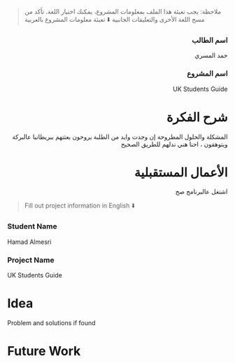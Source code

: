 > ملاحظة: يجب تعبئة هذا الملف بمعلومات المشروع، يمكنك اختيار اللغة. تأكد من مسح اللغة الأخرى والتعليقات الجانبية
> ⬇️ تعبئة معلومات المشروع بالعربية  
<div dir="rtl">

### اسم الطالب
حمد المسري

### اسم المشروع
UK Students Guide 

# شرح الفكرة
المشكلة والحلول المطروحة إن وجدت
وايد من الطلبة يروحون بعثتهم ببريطانيا عالبركة ويتوهقون ، احنا هني ندلهم للطريق الصحيح

# الأعمال المستقبلية
اشتغل عالبرنامج صج

</div>

> Fill out project information in English ⬇️
### Student Name
Hamad Almesri 

### Project Name
UK Students Guide 

# Idea
Problem and solutions if found 


# Future Work 




